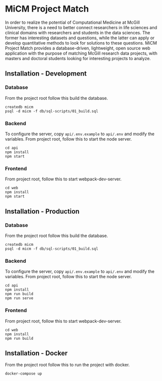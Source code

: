 # MiCM Project Match
In order to realize the potential of Computational Medicine at
McGill University, there is a need to better connect researchers
in life sciences and clinical domains with researchers and students
in the data sciences. The former has interesting datasets and
questions, while the latter can apply or develop quantitative
methods to look for solutions to these questions. MiCM Project Match
provides a database-driven, lightweight, open source web application
with the purpose of matching McGill research data projects, with
masters and doctoral students looking for interesting projects
to analyze.

## Installation - Development
### Database
From the project root follow this build the database.
```
createdb micm
psql -d micm -f db/sql-scripts/01_build.sql
```
### Backend
To configure the server, copy `api/.env.example` to `api/.env` and
modify the variables. From project root, follow this to start the node server.
```
cd api
npm install
npm start
```
### Frontend
From project root, follow this to start webpack-dev-server.
```
cd web
npm install
npm start
```

## Installation - Production
### Database
From the project root follow this build the database.
```
createdb micm
psql -d micm -f db/sql-scripts/01_build.sql
```
### Backend
To configure the server, copy `api/.env.example` to `api/.env` and
modify the variables. From project root, follow this to start the node server.
```
cd api
npm install
npm run build
npm run serve
```
### Frontend
From project root, follow this to start webpack-dev-server.
```
cd web
npm install
npm run build
```

## Installation - Docker
From the project root follow this to run the project with docker.
```
docker-compose up
```
